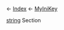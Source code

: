 ← [Index](Api-Index) ← [MyIniKey](VRage.Game.ModAPI.Ingame.Utilities.MyIniKey)

[string](System.String) Section